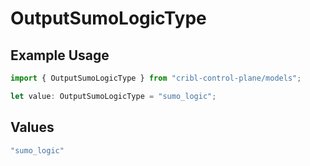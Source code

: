 # OutputSumoLogicType

## Example Usage

```typescript
import { OutputSumoLogicType } from "cribl-control-plane/models";

let value: OutputSumoLogicType = "sumo_logic";
```

## Values

```typescript
"sumo_logic"
```